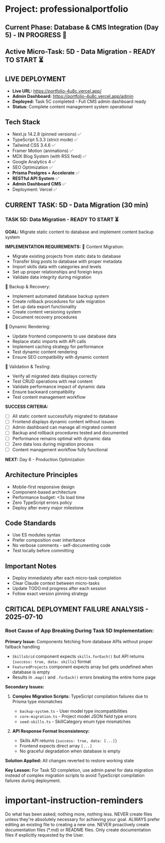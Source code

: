 # Project: professionalportfolio

## Current Phase: Database & CMS Integration (Day 5) - IN PROGRESS 🚀
## Active Micro-Task: 5D - Data Migration - READY TO START ⏳

## LIVE DEPLOYMENT
- **Live URL:** https://portfolio-4u8c.vercel.app/
- **Admin Dashboard:** https://portfolio-4u8c.vercel.app/admin
- **Deployed:** Task 5C completed - Full CMS admin dashboard ready
- **Status:** Complete content management system operational

## Tech Stack
- Next.js 14.2.8 (pinned versions) ✅
- TypeScript 5.3.3 (strict mode) ✅
- Tailwind CSS 3.4.6 ✅
- Framer Motion (animations) ✅
- MDX Blog System (with RSS feed) ✅
- Google Analytics 4 ✅
- SEO Optimization ✅
- **Prisma Postgres + Accelerate** ✅
- **RESTful API System** ✅
- **Admin Dashboard CMS** ✅
- Deployment: Vercel ✅

## CURRENT TASK: 5D - Data Migration (30 min)

### TASK 5D: Data Migration - READY TO START ⏳

**GOAL:** Migrate static content to database and implement content backup system

**IMPLEMENTATION REQUIREMENTS:**
🔄 Content Migration:
   - Migrate existing projects from static data to database
   - Transfer blog posts to database with proper metadata
   - Import skills data with categories and levels
   - Set up proper relationships and foreign keys
   - Validate data integrity during migration

🔄 Backup & Recovery:
   - Implement automated database backup system
   - Create rollback procedures for safe migration
   - Set up data export functionality
   - Create content versioning system
   - Document recovery procedures

🔄 Dynamic Rendering:
   - Update frontend components to use database data
   - Replace static imports with API calls
   - Implement caching strategy for performance
   - Test dynamic content rendering
   - Ensure SEO compatibility with dynamic content

🔄 Validation & Testing:
   - Verify all migrated data displays correctly
   - Test CRUD operations with real content
   - Validate performance impact of dynamic data
   - Ensure backward compatibility
   - Test content management workflow

**SUCCESS CRITERIA:**
- [ ] All static content successfully migrated to database
- [ ] Frontend displays dynamic content without issues
- [ ] Admin dashboard can manage all migrated content
- [ ] Backup and rollback procedures tested and documented
- [ ] Performance remains optimal with dynamic data
- [ ] Zero data loss during migration process
- [ ] Content management workflow fully functional

**NEXT:** Day 6 - Production Optimization

## Architecture Principles
- Mobile-first responsive design
- Component-based architecture
- Performance budget: <3s load time
- Zero TypeScript errors policy
- Deploy after every major milestone

## Code Standards
- Use ES modules syntax
- Prefer composition over inheritance  
- No verbose comments - self-documenting code
- Test locally before committing

## Important Notes
- Deploy immediately after each micro-task completion
- Clear Claude context between micro-tasks
- Update TODO.md progress after each session
- Follow exact version pinning strategy

## CRITICAL DEPLOYMENT FAILURE ANALYSIS - 2025-07-10

### Root Cause of App Breaking During Task 5D Implementation:

**Primary Issue:** Components fetching from database APIs without proper fallback handling
- `SkillsGrid` component expects `skills.forEach()` but API returns `{success: true, data: skills}` format
- `FeaturedProjects` component expects array but gets undefined when database is empty
- Results in `.map()` and `.forEach()` errors breaking the entire home page

**Secondary Issues:**
1. **Complex Migration Scripts:** TypeScript compilation failures due to Prisma type mismatches
   - `backup-system.ts` - User model type incompatibilities  
   - `core-migration.ts` - Project model JSON field type errors
   - `seed-skills.ts` - SkillCategory enum type mismatches

2. **API Response Format Inconsistency:** 
   - Skills API returns `{success: true, data: [...]}` 
   - Frontend expects direct array `[...]`
   - No graceful degradation when database is empty

**Solution Applied:** All changes reverted to restore working state

**Key Lesson:** For Task 5D completion, use admin panel for data migration instead of complex migration scripts to avoid TypeScript compilation failures during deployment.


# important-instruction-reminders
Do what has been asked; nothing more, nothing less.
NEVER create files unless they're absolutely necessary for achieving your goal.
ALWAYS prefer editing an existing file to creating a new one.
NEVER proactively create documentation files (*.md) or README files. Only create documentation files if explicitly requested by the User.